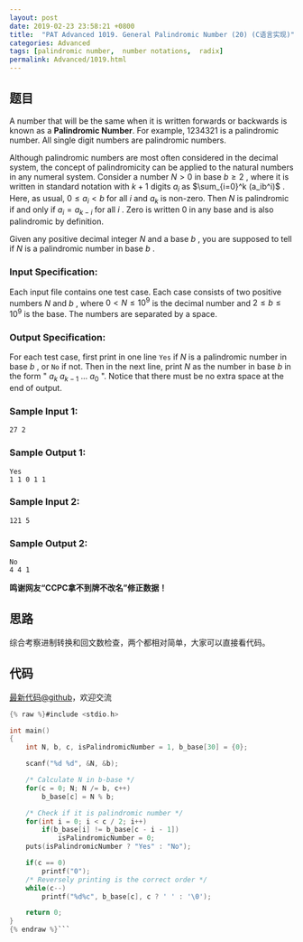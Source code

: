 ```yaml
---
layout: post
date: 2019-02-23 23:58:21 +0800
title:  "PAT Advanced 1019. General Palindromic Number (20) (C语言实现)"
categories: Advanced
tags: [palindromic number,  number notations,  radix]
permalink: Advanced/1019.html
---
```


## 题目

A number that will be the same when it is written forwards or backwards is
known as a **Palindromic Number**. For example, 1234321 is a palindromic
number. All single digit numbers are palindromic numbers.

Although palindromic numbers are most often considered in the decimal system,
the concept of palindromicity can be applied to the natural numbers in any
numeral system. Consider a number $N > 0$ in base $b \ge 2$ , where it is
written in standard notation with $k+1$ digits $a_i$ as $\sum_{i=0}^k
(a_ib^i)$ . Here, as usual, $0 \le a_i < b$ for all $i$ and $a_k$ is non-zero.
Then $N$ is palindromic if and only if $a_i = a_{k-i}$ for all $i$ . Zero is
written 0 in any base and is also palindromic by definition.

Given any positive decimal integer $N$ and a base $b$ , you are supposed to
tell if $N$ is a palindromic number in base $b$ .

### Input Specification:

Each input file contains one test case. Each case consists of two positive
numbers $N$ and $b$ , where $0 < N \le 10^9$ is the decimal number and $2 \le
b \le 10^9$ is the base. The numbers are separated by a space.

### Output Specification:

For each test case, first print in one line `Yes` if $N$ is a palindromic
number in base $b$ , or `No` if not. Then in the next line, print $N$ as the
number in base $b$ in the form " $a_k$ $a_{k-1}$ ... $a_0$ ". Notice that
there must be no extra space at the end of output.

### Sample Input 1:

    
    
    27 2
    

### Sample Output 1:

    
    
    Yes
    1 1 0 1 1
    

### Sample Input 2:

    
    
    121 5
    

### Sample Output 2:

    
    
    No
    4 4 1
    

**鸣谢网友“CCPC拿不到牌不改名”修正数据！**



## 思路


综合考察进制转换和回文数检查，两个都相对简单，大家可以直接看代码。

## 代码

[最新代码@github](https://github.com/OliverLew/PAT/blob/master/PATAdvanced/1019.c)，欢迎交流
```c
{% raw %}#include <stdio.h>

int main()
{
    int N, b, c, isPalindromicNumber = 1, b_base[30] = {0};

    scanf("%d %d", &N, &b);

    /* Calculate N in b-base */
    for(c = 0; N; N /= b, c++)
        b_base[c] = N % b;

    /* Check if it is palindromic number */
    for(int i = 0; i < c / 2; i++)
        if(b_base[i] != b_base[c - i - 1])
            isPalindromicNumber = 0;
    puts(isPalindromicNumber ? "Yes" : "No");

    if(c == 0)
        printf("0");
    /* Reversely printing is the correct order */
    while(c--)
        printf("%d%c", b_base[c], c ? ' ' : '\0');

    return 0;
}
{% endraw %}```